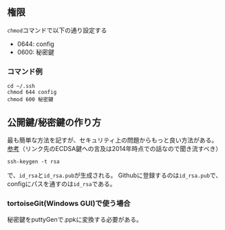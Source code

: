 ## 権限
`chmod`コマンドで以下の通り設定する
- 0644: config
- 0600: 秘密鍵

### コマンド例
```
cd ~/.ssh
chmod 644 config
chmod 600 秘密鍵
```

## 公開鍵/秘密鍵の作り方
最も簡単な方法を記すが、セキュリティ上の問題からもっと良い方法がある。  
[参考](https://qiita.com/suthio/items/2760e4cff0e185fe2db9)（リンク先のECDSA鍵への言及は2014年時点での話なので聞き流すべき）

```
ssh-keygen -t rsa
```

で、`id_rsa`と`id_rsa.pub`が生成される。
Githubに登録するのは`id_rsa.pub`で、configにパスを通すのは`id_rsa`である。

### tortoiseGit(Windows GUI)で使う場合
秘密鍵をputtyGenで.ppkに変換する必要がある。
